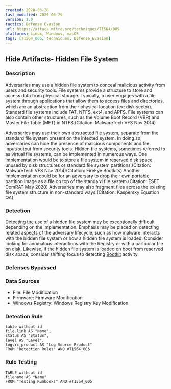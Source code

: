 ```yaml
---
created: 2020-06-28
last_modified: 2020-06-29
version: 1.0
tactics: Defense Evasion
url: https://attack.mitre.org/techniques/T1564/005
platforms: Linux, Windows, macOS
tags: [T1564_005, techniques, Defense_Evasion]
---
```


## Hide Artifacts- Hidden File System

### Description

Adversaries may use a hidden file system to conceal malicious activity from users and security tools. File systems provide a structure to store and access data from physical storage. Typically, a user engages with a file system through applications that allow them to access files and directories, which are an abstraction from their physical location (ex: disk sector). Standard file systems include FAT, NTFS, ext4, and APFS. File systems can also contain other structures, such as the Volume Boot Record (VBR) and Master File Table (MFT) in NTFS.(Citation: MalwareTech VFS Nov 2014)

Adversaries may use their own abstracted file system, separate from the standard file system present on the infected system. In doing so, adversaries can hide the presence of malicious components and file input/output from security tools. Hidden file systems, sometimes referred to as virtual file systems, can be implemented in numerous ways. One implementation would be to store a file system in reserved disk space unused by disk structures or standard file system partitions.(Citation: MalwareTech VFS Nov 2014)(Citation: FireEye Bootkits) Another implementation could be for an adversary to drop their own portable partition image as a file on top of the standard file system.(Citation: ESET ComRAT May 2020) Adversaries may also fragment files across the existing file system structure in non-standard ways.(Citation: Kaspersky Equation QA)

### Detection

Detecting the use of a hidden file system may be exceptionally difficult depending on the implementation. Emphasis may be placed on detecting related aspects of the adversary lifecycle, such as how malware interacts with the hidden file system or how a hidden file system is loaded. Consider looking for anomalous interactions with the Registry or with a particular file on disk. Likewise, if the hidden file system is loaded on boot from reserved disk space, consider shifting focus to detecting [Bootkit](https://attack.mitre.org/techniques/T1542/003) activity.

### Defenses Bypassed



### Data Sources

  - File: File Modification
  -  Firmware: Firmware Modification
  -  Windows Registry: Windows Registry Key Modification
### Detection Rule

```dataview
table without id
file.link AS "Name",
status AS "Status",
level AS "Level",
logsrc_product AS "Log Source Product"
FROM "Detection Rules" AND #T1564_005
```

### Rule Testing

```dataview
TABLE without id
filename AS "Name"
FROM "Testing Runbooks" AND #T1564_005
```
